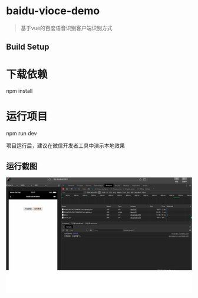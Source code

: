 # baidu-vioce-demo

>  基于vue的百度语音识别客户端识别方式

## Build Setup

# 下载依赖
npm install

# 运行项目
npm run dev

项目运行后，建议在微信开发者工具中演示本地效果

## 运行截图
![image](https://github.com/Ma-Tao007/baidu-vioceAI-VueSDK/blob/master/src/assets/runimage/run.png)
